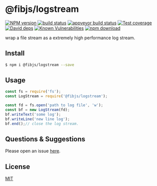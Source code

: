# @fibjs/logstream

[![NPM version][npm-image]][npm-url]
[![build status][travis-image]][travis-url]
[![appveyor build status][appveyor-image]][appveyor-url]
[![Test coverage][codecov-image]][codecov-url]
[![David deps][david-image]][david-url]
[![Known Vulnerabilities][snyk-image]][snyk-url]
[![npm download][download-image]][download-url]

[npm-image]: https://img.shields.io/npm/v/@fibjs/logstream.svg?style=flat-square
[npm-url]: https://npmjs.org/package/@fibjs/logstream
[travis-image]: https://img.shields.io/travis/fibjs-modules/logstream.svg?style=flat-square
[travis-url]: https://travis-ci.org/fibjs-modules/logstream
[appveyor-image]: https://ci.appveyor.com/api/projects/status/dcv9kcjdwbqjs35x/branch/master?svg=true
[appveyor-url]: https://ci.appveyor.com/project/ngot/logstream
[codecov-image]: https://img.shields.io/codecov/c/github/fibjs-modules/logstream.svg?style=flat-square
[codecov-url]: https://codecov.io/github/fibjs-modules/logstream?branch=master
[david-image]: https://img.shields.io/david/fibjs-modules/logstream.svg?style=flat-square
[david-url]: https://david-dm.org/fibjs-modules/logstream
[snyk-image]: https://snyk.io/test/npm/@fibjs/logstream/badge.svg?style=flat-square
[snyk-url]: https://snyk.io/test/npm/@fibjs/logstream
[download-image]: https://img.shields.io/npm/dm/@fibjs/logstream.svg?style=flat-square
[download-url]: https://npmjs.org/package/@fibjs/logstream

wrap a file stream as a extremely high performance log stream.

## Install

```bash
$ npm i @fibjs/logstream --save
```

## Usage

```js
const fs = require('fs');
const LogStream = require('@fibjs/logstream');

const fd = fs.open('path to log file', 'w');
const bf = new LogStream(fd);
bf.writeText('some log');
bf.writeLine('new line log');
bf.end();// close the log stream.
```

## Questions & Suggestions

Please open an issue [here](https://github.com/fibjs-modules/logstream/issues).

## License

[MIT](LICENSE)